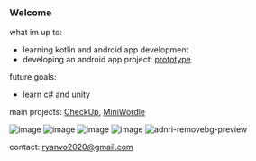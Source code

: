 ### **Welcome**
what im up to:
- learning kotlin and android app development
- developing an android app project: [prototype](https://github.com/voR789/AndroidStudioProjects/tree/main/CheckUpApp)

future goals:
- learn c# and unity

main projects:
[CheckUp](https://github.com/voR789/AndroidStudioProjects/tree/main/CheckUpApp), [MiniWordle](https://github.com/voR789/Code-Projects/tree/main/JavaFX%20Projects/MiniWordle)

![image](https://github.com/voR789/voR789/assets/106113598/4d188d0b-8607-4893-876b-c5af2c706d2d)
![image](https://github.com/voR789/voR789/assets/106113598/2584fdfe-97de-4c31-a4cd-2a49984ecd42)
![image](https://github.com/voR789/voR789/assets/106113598/49ae766d-f670-423c-8021-6230db0f7cfa)
![image](https://github.com/voR789/voR789/assets/106113598/30706334-45b7-4b6c-8404-3c91f8ad460c)
![adnri-removebg-preview](https://github.com/voR789/voR789/assets/106113598/56ec262f-7ec9-480d-b7a4-27d550485523)


contact: ryanvo2020@gmail.com
